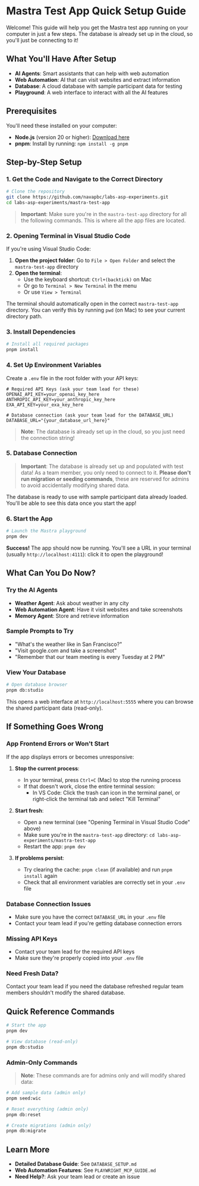 # Mastra Test App Quick Setup Guide

Welcome! This guide will help you get the Mastra test app running on your computer in just a few steps. The database is already set up in the cloud, so you'll just be connecting to it!

## What You'll Have After Setup

- **AI Agents**: Smart assistants that can help with web automation
- **Web Automation**: AI that can visit websites and extract information
- **Database**: A cloud database with sample participant data for testing
- **Playground**: A web interface to interact with all the AI features

## Prerequisites

You'll need these installed on your computer:

- **Node.js** (version 20 or higher): [Download here](https://nodejs.org/)
- **pnpm**: Install by running: `npm install -g pnpm`

## Step-by-Step Setup

### 1. Get the Code and Navigate to the Correct Directory
```bash
# Clone the repository
git clone https://github.com/navapbc/labs-asp-experiments.git
cd labs-asp-experiments/mastra-test-app
```

> **Important**: Make sure you're in the `mastra-test-app` directory for all the following commands. This is where all the app files are located.

### 2. Opening Terminal in Visual Studio Code

If you're using Visual Studio Code:

1. **Open the project folder**: Go to `File > Open Folder` and select the `mastra-test-app` directory
2. **Open the terminal**: 
   - Use the keyboard shortcut: `Ctrl+(backtick)` on Mac
   - Or go to `Terminal > New Terminal` in the menu
   - Or use `View > Terminal`

The terminal should automatically open in the correct `mastra-test-app` directory. You can verify this by running `pwd` (on Mac) to see your current directory path.

### 3. Install Dependencies
```bash
# Install all required packages
pnpm install
```

### 4. Set Up Environment Variables

Create a `.env` file in the root folder with your API keys:

```env
# Required API Keys (ask your team lead for these)
OPENAI_API_KEY=your_openai_key_here
ANTHROPIC_API_KEY=your_anthropic_key_here
EXA_API_KEY=your_exa_key_here

# Database connection (ask your team lead for the DATABASE_URL)
DATABASE_URL="{your_database_url_here}"
```

> **Note**: The database is already set up in the cloud, so you just need the connection string!

### 5. Database Connection

> **Important**: The database is already set up and populated with test data! As a team member, you only need to connect to it. **Please don't run migration or seeding commands**, these are reserved for admins to avoid accidentally modifying shared data.

The database is ready to use with sample participant data already loaded. You'll be able to see this data once you start the app!

### 6. Start the App
```bash
# Launch the Mastra playground
pnpm dev
```

**Success!** The app should now be running. You'll see a URL in your terminal (usually `http://localhost:4111`): click it to open the playground!

## What Can You Do Now?

### Try the AI Agents
- **Weather Agent**: Ask about weather in any city
- **Web Automation Agent**: Have it visit websites and take screenshots
- **Memory Agent**: Store and retrieve information

### Sample Prompts to Try
- "What's the weather like in San Francisco?"
- "Visit google.com and take a screenshot"
- "Remember that our team meeting is every Tuesday at 2 PM"

### View Your Database
```bash
# Open database browser
pnpm db:studio
```
This opens a web interface at `http://localhost:5555` where you can browse the shared participant data (read-only).

## If Something Goes Wrong

### App Frontend Errors or Won't Start

If the app displays errors or becomes unresponsive:

1. **Stop the current process**:
   - In your terminal, press `Ctrl+C` (Mac) to stop the running process
   - If that doesn't work, close the entire terminal session:
     - In VS Code: Click the trash can icon in the terminal panel, or right-click the terminal tab and select "Kill Terminal"

2. **Start fresh**:
   - Open a new terminal (see "Opening Terminal in Visual Studio Code" above)
   - Make sure you're in the `mastra-test-app` directory: `cd labs-asp-experiments/mastra-test-app`
   - Restart the app: `pnpm dev`

3. **If problems persist**:
   - Try clearing the cache: `pnpm clean` (if available) and run `pnpm install` again
   - Check that all environment variables are correctly set in your `.env` file

### Database Connection Issues
- Make sure you have the correct `DATABASE_URL` in your `.env` file
- Contact your team lead if you're getting database connection errors

### Missing API Keys
- Contact your team lead for the required API keys
- Make sure they're properly copied into your `.env` file

### Need Fresh Data?
Contact your team lead if you need the database refreshed regular team members shouldn't modify the shared database.

## Quick Reference Commands

```bash
# Start the app
pnpm dev

# View database (read-only)
pnpm db:studio
```

### Admin-Only Commands
> **Note**: These commands are for admins only and will modify shared data:
```bash
# Add sample data (admin only)
pnpm seed:wic

# Reset everything (admin only)
pnpm db:reset

# Create migrations (admin only)
pnpm db:migrate
```

## Learn More

- **Detailed Database Guide**: See `DATABASE_SETUP.md`
- **Web Automation Features**: See `PLAYWRIGHT_MCP_GUIDE.md`
- **Need Help?**: Ask your team lead or create an issue
